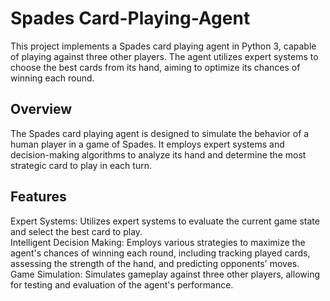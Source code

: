 # Spades Card-Playing-Agent

This project implements a Spades card playing agent in Python 3, capable of playing against three other players. The agent utilizes expert systems to choose the best cards from its hand, aiming to optimize its chances of winning each round.

## Overview
The Spades card playing agent is designed to simulate the behavior of a human player in a game of Spades. It employs expert systems and decision-making algorithms to analyze its hand and determine the most strategic card to play in each turn.

## Features
Expert Systems: Utilizes expert systems to evaluate the current game state and select the best card to play. </br>
Intelligent Decision Making: Employs various strategies to maximize the agent's chances of winning each round, including tracking played cards, assessing the strength of the hand, and predicting opponents' moves.</br>
Game Simulation: Simulates gameplay against three other players, allowing for testing and evaluation of the agent's performance.</br>

